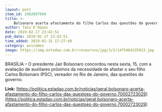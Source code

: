 ```yaml
---
layout: post
item_id: 2492097994
title: >-
    Bolsonaro acerta afastamento do filho Carlos das questões do governo
author: Tatu D'Oquei
date: 2019-02-17 23:42:51
pub_date: 2019-02-17 23:42:51
time_added: 2019-02-15 17:27:49
category: avisamos
image: https://img.estadao.com.br/resources/jpg/3/2/1475464235923.jpg
---
```


BRASÍLIA – O presidente Jair Bolsonaro concordou nesta sexta, 15, com a avaliação de auxiliares próximos da necessidade de afastar o seu filho Carlos Bolsonaro (PSC), vereador no Rio de Janeiro, das questões do governo.

**Link:** [https://politica.estadao.com.br/noticias/geral,bolsonaro-acerta-afastamento-do-filho-carlos-das-questoes-do-governo,70002723029](https://politica.estadao.com.br/noticias/geral,bolsonaro-acerta-afastamento-do-filho-carlos-das-questoes-do-governo,70002723029)

